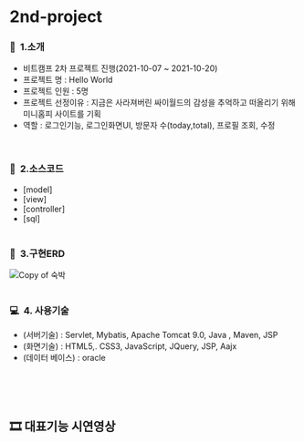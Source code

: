 # 2nd-project
### 👋&nbsp; 1.소개
   - 비트캠프 2차 프로젝트 진행(2021-10-07 ~ 2021-10-20)
   - 프로젝트 명 : Hello World
   - 프로젝트 인원 : 5명
   - 프로젝트 선정이유 : 지금은 사라져버린 싸이월드의 감성을 추억하고 떠올리기 위해 미니홈피 사이트를 기획
   - 역할 : 로그인기능, 로그인화면UI, 방문자 수(today,total), 프로필 조회, 수정 <br>
<br>       
           
### 📖&nbsp; 2.소스코드
  * [model]
  * [view]
  * [controller]
  * [sql]
<br><br>
### 💾&nbsp; 3.구현ERD
![Copy of 숙박](https://user-images.githubusercontent.com/68181461/145971710-9c5a4995-483d-4502-ab8d-f8222e6eba68.png)
<br><br>

### 💻&nbsp; 4. 사용기술
  * (서버기술) : Servlet, Mybatis, Apache Tomcat 9.0, Java , Maven, JSP
  * (화면기술) : HTML5,. CSS3, JavaScript, JQuery, JSP, Aajx
  * (데이터 베이스) : oracle
 

<br>
<br>
<br>
<h2 id="시연영상"> 🎞 대표기능 시연영상 </h2>


